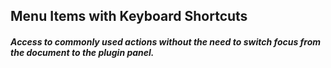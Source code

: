 ## Menu Items with Keyboard Shortcuts

##### _Access to commonly used actions without the need to switch focus from the document to the plugin panel._